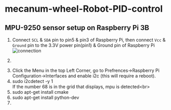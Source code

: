 mecanum-wheel-Robot-PID-control
====
MPU-9250 sensor setup on Raspberry Pi 3B
----
1. Connect `SCL` & `SDA` pin to pin5 & pin3 of Raspberry Pi, then connect `Vcc` & `Ground` pin to the 3.3V power pin(pin1) & Ground pin of Raspberry Pi<br>
![connection](https://github.com/qooiprww/mecanum-wheel-Robot-PID-control/blob/master/raspberry-pi-mpu6050-six-axis-gyro-accelerometer-5.jpg "MPU-9250")
2. ```Bash sudo apt-get install i2c-tools
3. Click the Menu in the top Left Corner, go to Prefrences->Raspberry Pi Configuration->Interfaces and enable i2c (this will require a reboot).<br>
4. sudo i2cdetect -y 1<br>
If the number 68 is in the grid that displays, mpu is detected\<br>
5. sudo apt-get install cmake<br>
6. sudo apt-get install python-dev<br>
7. 
